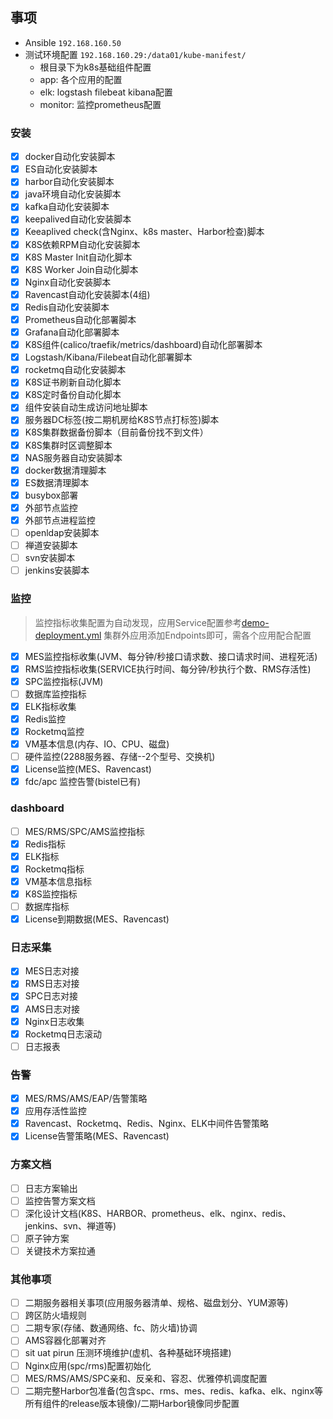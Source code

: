 ## 事项

- Ansible `192.168.160.50`
- 测试环境配置 `192.168.160.29:/data01/kube-manifest/`
    - 根目录下为k8s基础组件配置
    - app: 各个应用的配置
    - elk: logstash filebeat kibana配置
    - monitor: 监控prometheus配置

### 安装
- [x] docker自动化安装脚本
- [x] ES自动化安装脚本
- [x] harbor自动化安装脚本
- [x] java环境自动化安装脚本
- [x] kafka自动化安装脚本
- [x] keepalived自动化安装脚本
- [x] Keeaplived check(含Nginx、k8s master、Harbor检查)脚本
- [x] K8S依赖RPM自动化安装脚本
- [x] K8S Master Init自动化脚本
- [x] K8S Worker Join自动化脚本
- [x] Nginx自动化安装脚本
- [x] Ravencast自动化安装脚本(4组)
- [x] Redis自动化安装脚本
- [x] Prometheus自动化部署脚本
- [x] Grafana自动化部署脚本
- [x] K8S组件(calico/traefik/metrics/dashboard)自动化部署脚本
- [x] Logstash/Kibana/Filebeat自动化部署脚本
- [x] rocketmq自动化安装脚本
- [x] K8S证书刷新自动化脚本
- [x] K8S定时备份自动化脚本
- [x] 组件安装自动生成访问地址脚本
- [x] 服务器DC标签(按二期机房给K8S节点打标签)脚本
- [x] K8S集群数据备份脚本（目前备份找不到文件）
- [x] K8S集群时区调整脚本
- [x] NAS服务器自动安装脚本
- [x] docker数据清理脚本
- [x] ES数据清理脚本
- [x] busybox部署
- [x] 外部节点监控
- [x] 外部节点进程监控
- [ ] openldap安装脚本
- [ ] 禅道安装脚本
- [ ] svn安装脚本
- [ ] jenkins安装脚本

### 监控

> 监控指标收集配置为自动发现，应用Service配置参考[demo-deployment.yml](roles/install-app/files/demo-deployment.yml)
> 集群外应用添加Endpoints即可，需各个应用配合配置

- [x] MES监控指标收集(JVM、每分钟/秒接口请求数、接口请求时间、进程死活)
- [x] RMS监控指标收集(SERVICE执行时间、每分钟/秒执行个数、RMS存活性)
- [x] SPC监控指标(JVM)
- [ ] 数据库监控指标
- [x] ELK指标收集
- [x] Redis监控
- [x] Rocketmq监控
- [x] VM基本信息(内存、IO、CPU、磁盘)
- [ ] 硬件监控(2288服务器、存储--2个型号、交换机)
- [x] License监控(MES、Ravencast)
- [x] fdc/apc 监控告警(bistel已有)

### dashboard

- [ ] MES/RMS/SPC/AMS监控指标
- [x] Redis指标
- [x] ELK指标
- [x] Rocketmq指标
- [x] VM基本信息指标
- [x] K8S监控指标
- [ ] 数据库指标
- [x] License到期数据(MES、Ravencast)

### 日志采集

- [x] MES日志对接
- [x] RMS日志对接
- [x] SPC日志对接
- [x] AMS日志对接
- [x] Nginx日志收集
- [x] Rocketmq日志滚动
- [ ] 日志报表

### 告警

- [x] MES/RMS/AMS/EAP/告警策略
- [x] 应用存活性监控
- [x] Ravencast、Rocketmq、Redis、Nginx、ELK中间件告警策略
- [x] License告警策略(MES、Ravencast)

### 方案文档

- [ ] 日志方案输出
- [ ] 监控告警方案文档
- [ ] 深化设计文档(K8S、HARBOR、prometheus、elk、nginx、redis、jenkins、svn、禅道等)
- [ ] 原子钟方案
- [ ] 关键技术方案拉通

### 其他事项

- [ ] 二期服务器相关事项(应用服务器清单、规格、磁盘划分、YUM源等)
- [ ] 跨区防火墙规则
- [ ] 二期专家(存储、数通网络、fc、防火墙)协调
- [ ] AMS容器化部署对齐
- [ ] sit uat pirun 压测环境维护(虚机、各种基础环境搭建)
- [ ] Nginx应用(spc/rms)配置初始化
- [ ] MES/RMS/AMS/SPC亲和、反亲和、容忍、优雅停机调度配置
- [ ] 二期完整Harbor包准备(包含spc、rms、mes、redis、kafka、elk、nginx等所有组件的release版本镜像)/二期Harbor镜像同步配置